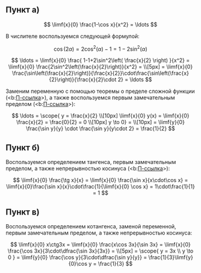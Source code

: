 ## Пункт а)

$$ \limf{x}{0} \frac{1-\cos x}{x^2} = \ldots $$

В числителе воспользуемся следующей формулой:

$$ \cos(2\alpha) = 2\cos^2(\alpha) - 1 = 1 - 2\sin^2(\alpha) $$

$$ \ldots = \limf{x}{0} \frac{ 1-1+2\sin^2\left( \frac{x}{2} \right) }{x^2} = \limf{x}{0} \frac{2\sin^2\left(\frac{x}{2}\right)}{x^2} = \\[5px] = \limf{x}{0} \frac{\sin\left(\frac{x}{2}\right)}{\frac{x}{2}}\cdot\frac{\sin\left(\frac{x}{2}\right)}{\frac{x}{2}\cdot 2} = \ldots $$

Заменим переменную с помощью теоремы о пределе сложной функции (<b:[П-ссылка](advanced/proto/f-lim/composition)>), а также воспользуемся первым замечательным пределом (<b:[П-ссылка](advanced/proto/f-lim/first-wonderful)>):

$$ \ldots = \scope{ y = \frac{x}{2} \\[10px] \limf{x}{0} y(x) = \limf{x}{0} \frac{x}{2} = \frac{0}{2} = 0 \\[10px] y \to 0} = \\[10px] = \limf{y}{0} \frac{\sin y}{y} \cdot \frac{\sin y}{y\cdot 2} = \frac{1}{2} $$

## Пункт б)

Воспользуемся определением тангенса, первым замечательным пределом, а также непрерывностью косинуса (<b:[П-ссылка](advanced/proto/f-continuity/trigonom)>):

$$ \limf{x}{0} \frac{\tg x}{x} = \limf{x}{0} \frac{\sin x}{x\cdot\cos x} = \limf{x}{0}\frac{\sin x}{x}\cdot\frac{1}{\limf{x}{0} \cos x} = 1\cdot\frac{1}{1} = 1 $$

## Пункт в)

Воспользуемся определением котангенса, заменой переменной, первым замечательным пределом, а также непрерывностью косинуса:

$$ \limf{x}{0} x\ctg3x = \limf{x}{0} \frac{x\cos 3x}{\sin 3x} = \limf{x}{0} \frac{\cos 3x}{3\cdot\dfrac{\sin 3x}{3x}} = \\[5px] = \scope{ y = 3x \\ y \to 0 } = \limf{y}{0} \frac{\cos y}{3\cdot\dfrac{\sin y}{y}} = \frac{1}{3}\limf{y}{0}\cos y = \frac{1}{3} $$